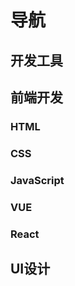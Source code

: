 <script setup>
import { ref } from 'vue'
import LinkCardList from "../../components/linkCard/LinkCardList.vue"

const cards = ref({
    tools:[
        {
            title:"TamBlog",
            icon:"http://localhost:8316/blog/favicon.ico",
            desc:"急之易不暇,缓之或自明急之易不暇,缓之或自明急之易不暇",
            tips:"123"
        },
        {
            title:"TamBlog",
            icon:"http://localhost:8316/blog/favicon.ico",
            desc:"急之易不暇,缓之或自明急之易不暇,缓之或自明急之易不暇",
            tips:"123"
        },
        {
            title:"TamBlog",
            icon:"http://localhost:8316/blog/favicon.ico",
            desc:"急之易不暇,缓之或自明急之易不暇,缓之或自明急之易不暇",
            tips:"123"
        },
        {
            title:"TamBlog",
            icon:"http://localhost:8316/blog/favicon.ico",
            desc:"急之易不暇,缓之或自明急之易不暇,缓之或自明急之易不暇",
            tips:"123"
        },
        {
            title:"TamBlog",
            icon:"http://localhost:8316/blog/favicon.ico",
            desc:"急之易不暇,缓之或自明急之易不暇,缓之或自明急之易不暇",
            tips:"123"
        },
        {
            title:"TamBlog",
            icon:"http://localhost:8316/blog/favicon.ico",
            desc:"急之易不暇,缓之或自明急之易不暇,缓之或自明急之易不暇",
            tips:"123"
        },
        {
            title:"TamBlog",
            icon:"http://localhost:8316/blog/favicon.ico",
            desc:"急之易不暇,缓之或自明急之易不暇,缓之或自明急之易不暇",
            tips:"123"
        }
    ]
})

</script>

# 导航

## 开发工具

<LinkCardList :list="cards.tools" />

## 前端开发

### HTML

### CSS

### JavaScript

### VUE

### React

## UI设计
